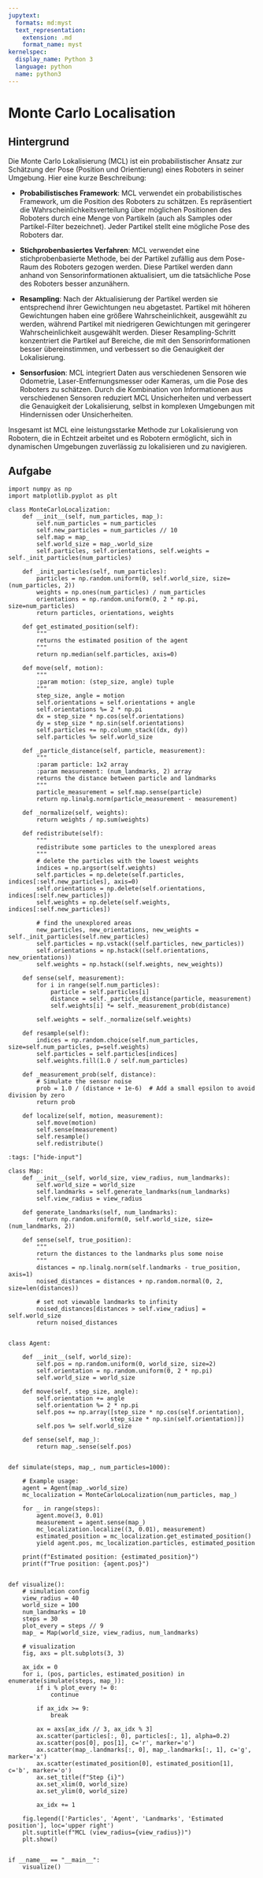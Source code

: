 ```yaml
---
jupytext:
  formats: md:myst
  text_representation:
    extension: .md
    format_name: myst
kernelspec:
  display_name: Python 3
  language: python
  name: python3
---
```


# Monte Carlo Localisation

## Hintergrund

Die Monte Carlo Lokalisierung (MCL) ist ein probabilistischer Ansatz zur Schätzung der Pose (Position und Orientierung) eines Roboters in seiner Umgebung. Hier eine kurze Beschreibung:

- **Probabilistisches Framework**: MCL verwendet ein probabilistisches Framework, um die Position des Roboters zu schätzen. Es repräsentiert die Wahrscheinlichkeitsverteilung über möglichen Positionen des Roboters durch eine Menge von Partikeln (auch als Samples oder Partikel-Filter bezeichnet). Jeder Partikel stellt eine mögliche Pose des Roboters dar.

- **Stichprobenbasiertes Verfahren**: MCL verwendet eine stichprobenbasierte Methode, bei der Partikel zufällig aus dem Pose-Raum des Roboters gezogen werden. Diese Partikel werden dann anhand von Sensorinformationen aktualisiert, um die tatsächliche Pose des Roboters besser anzunähern.

- **Resampling**: Nach der Aktualisierung der Partikel werden sie entsprechend ihrer Gewichtungen neu abgetastet. Partikel mit höheren Gewichtungen haben eine größere Wahrscheinlichkeit, ausgewählt zu werden, während Partikel mit niedrigeren Gewichtungen mit geringerer Wahrscheinlichkeit ausgewählt werden. Dieser Resampling-Schritt konzentriert die Partikel auf Bereiche, die mit den Sensorinformationen besser übereinstimmen, und verbessert so die Genauigkeit der Lokalisierung.

- **Sensorfusion**: MCL integriert Daten aus verschiedenen Sensoren wie Odometrie, Laser-Entfernungsmesser oder Kameras, um die Pose des Roboters zu schätzen. Durch die Kombination von Informationen aus verschiedenen Sensoren reduziert MCL Unsicherheiten und verbessert die Genauigkeit der Lokalisierung, selbst in komplexen Umgebungen mit Hindernissen oder Unsicherheiten.

Insgesamt ist MCL eine leistungsstarke Methode zur Lokalisierung von Robotern, die in Echtzeit arbeitet und es Robotern ermöglicht, sich in dynamischen Umgebungen zuverlässig zu lokalisieren und zu navigieren.

## Aufgabe


```{code-cell} ipython3
import numpy as np
import matplotlib.pyplot as plt
```

```{code-cell} ipython3
class MonteCarloLocalization:
    def __init__(self, num_particles, map_):
        self.num_particles = num_particles
        self.new_particles = num_particles // 10
        self.map = map_
        self.world_size = map_.world_size
        self.particles, self.orientations, self.weights = self._init_particles(num_particles)

    def _init_particles(self, num_particles):
        particles = np.random.uniform(0, self.world_size, size=(num_particles, 2))
        weights = np.ones(num_particles) / num_particles
        orientations = np.random.uniform(0, 2 * np.pi, size=num_particles)
        return particles, orientations, weights

    def get_estimated_position(self):
        """
        returns the estimated position of the agent
        """
        return np.median(self.particles, axis=0)

    def move(self, motion):
        """
        :param motion: (step_size, angle) tuple
        """
        step_size, angle = motion
        self.orientations = self.orientations + angle
        self.orientations %= 2 * np.pi
        dx = step_size * np.cos(self.orientations)
        dy = step_size * np.sin(self.orientations)
        self.particles += np.column_stack((dx, dy))
        self.particles %= self.world_size

    def _particle_distance(self, particle, measurement):
        """
        :param particle: 1x2 array
        :param measurement: (num_landmarks, 2) array
        returns the distance between particle and landmarks
        """
        particle_measurement = self.map.sense(particle)
        return np.linalg.norm(particle_measurement - measurement)

    def _normalize(self, weights):
        return weights / np.sum(weights)

    def redistribute(self):
        """
        redistribute some particles to the unexplored areas
        """
        # delete the particles with the lowest weights
        indices = np.argsort(self.weights)
        self.particles = np.delete(self.particles, indices[:self.new_particles], axis=0)
        self.orientations = np.delete(self.orientations, indices[:self.new_particles])
        self.weights = np.delete(self.weights, indices[:self.new_particles])

        # find the unexplored areas
        new_particles, new_orientations, new_weights = self._init_particles(self.new_particles)
        self.particles = np.vstack((self.particles, new_particles))
        self.orientations = np.hstack((self.orientations, new_orientations))
        self.weights = np.hstack((self.weights, new_weights))

    def sense(self, measurement):
        for i in range(self.num_particles):
            particle = self.particles[i]
            distance = self._particle_distance(particle, measurement)
            self.weights[i] *= self._measurement_prob(distance)

        self.weights = self._normalize(self.weights)

    def resample(self):
        indices = np.random.choice(self.num_particles, size=self.num_particles, p=self.weights)
        self.particles = self.particles[indices]
        self.weights.fill(1.0 / self.num_particles)

    def _measurement_prob(self, distance):
        # Simulate the sensor noise
        prob = 1.0 / (distance + 1e-6)  # Add a small epsilon to avoid division by zero
        return prob

    def localize(self, motion, measurement):
        self.move(motion)
        self.sense(measurement)
        self.resample()
        self.redistribute()

```

```{code-cell} ipython3
:tags: ["hide-input"]

class Map:
    def __init__(self, world_size, view_radius, num_landmarks):
        self.world_size = world_size
        self.landmarks = self.generate_landmarks(num_landmarks)
        self.view_radius = view_radius

    def generate_landmarks(self, num_landmarks):
        return np.random.uniform(0, self.world_size, size=(num_landmarks, 2))

    def sense(self, true_position):
        """
        return the distances to the landmarks plus some noise
        """
        distances = np.linalg.norm(self.landmarks - true_position, axis=1)
        noised_distances = distances + np.random.normal(0, 2, size=len(distances))

        # set not viewable landmarks to infinity
        noised_distances[distances > self.view_radius] = self.world_size
        return noised_distances


class Agent:

    def __init__(self, world_size):
        self.pos = np.random.uniform(0, world_size, size=2)
        self.orientation = np.random.uniform(0, 2 * np.pi)
        self.world_size = world_size

    def move(self, step_size, angle):
        self.orientation += angle
        self.orientation %= 2 * np.pi
        self.pos += np.array([step_size * np.cos(self.orientation),
                             step_size * np.sin(self.orientation)])
        self.pos %= self.world_size

    def sense(self, map_):
        return map_.sense(self.pos)


def simulate(steps, map_, num_particles=1000):

    # Example usage:
    agent = Agent(map_.world_size)
    mc_localization = MonteCarloLocalization(num_particles, map_)

    for _ in range(steps):
        agent.move(3, 0.01)
        measurement = agent.sense(map_)
        mc_localization.localize((3, 0.01), measurement)
        estimated_position = mc_localization.get_estimated_position()
        yield agent.pos, mc_localization.particles, estimated_position

    print(f"Estimated position: {estimated_position}")
    print(f"True position: {agent.pos}")


def visualize():
    # simulation config
    view_radius = 40
    world_size = 100
    num_landmarks = 10
    steps = 30
    plot_every = steps // 9
    map_ = Map(world_size, view_radius, num_landmarks)

    # visualization
    fig, axs = plt.subplots(3, 3)

    ax_idx = 0
    for i, (pos, particles, estimated_position) in enumerate(simulate(steps, map_)):
        if i % plot_every != 0:
            continue

        if ax_idx >= 9:
            break

        ax = axs[ax_idx // 3, ax_idx % 3]
        ax.scatter(particles[:, 0], particles[:, 1], alpha=0.2)
        ax.scatter(pos[0], pos[1], c='r', marker='o')
        ax.scatter(map_.landmarks[:, 0], map_.landmarks[:, 1], c='g', marker='x')
        ax.scatter(estimated_position[0], estimated_position[1], c='b', marker='o')
        ax.set_title(f"Step {i}")
        ax.set_xlim(0, world_size)
        ax.set_ylim(0, world_size)

        ax_idx += 1

    fig.legend(['Particles', 'Agent', 'Landmarks', 'Estimated position'], loc='upper right')
    plt.suptitle(f"MCL (view_radius={view_radius})")
    plt.show()


if __name__ == "__main__":
    visualize()

```

